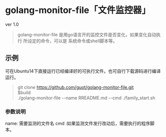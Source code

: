 # golang-monitor-file「文件监控器」
ver 1.0 
> golang-monitor-file 是用go语言开的监控文件是否变化，如果变化自动执行 所设定的命令，可以是
系统命令或shell脚本等。

## 示例
可在Ubuntu14下直接运行已经编译好的可执行文件。也可自行下载源码进行编译运行。
> git clone https://github.com/guot/golang-monitor-file.git<br/>
$build<br/>
./golang-monitor-file --name RREADME.md --cmd   ./family_start.sh

### 参数说明
name: 需要监测的文件名
cmd :如果监测文件发行改动后，需要执行的程序脚本。
	
